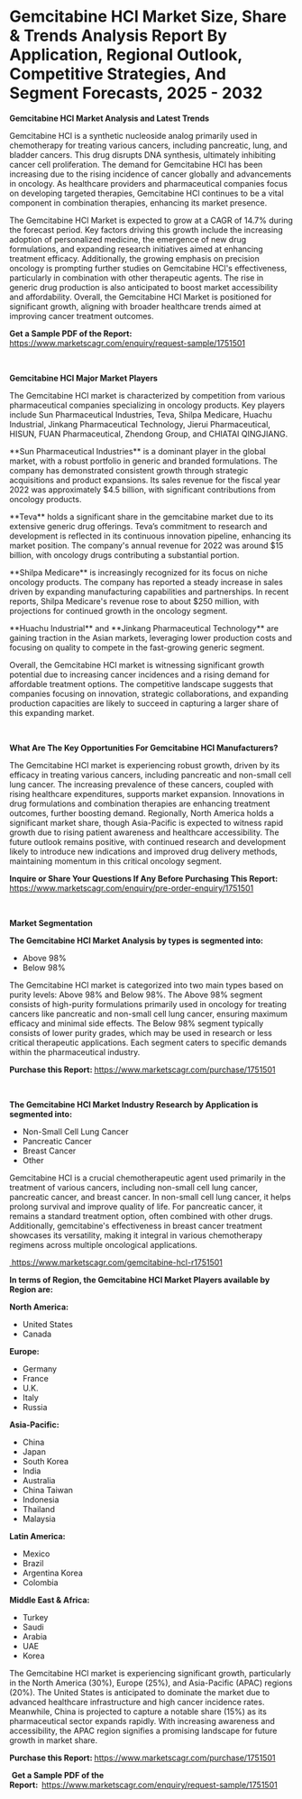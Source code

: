 <p><h1>Gemcitabine HCl Market Size, Share & Trends Analysis Report By Application, Regional Outlook, Competitive Strategies, And Segment Forecasts, 2025 - 2032</h1></p><p><strong>Gemcitabine HCl Market Analysis and Latest Trends</strong></p>
<p><p>Gemcitabine HCl is a synthetic nucleoside analog primarily used in chemotherapy for treating various cancers, including pancreatic, lung, and bladder cancers. This drug disrupts DNA synthesis, ultimately inhibiting cancer cell proliferation. The demand for Gemcitabine HCl has been increasing due to the rising incidence of cancer globally and advancements in oncology. As healthcare providers and pharmaceutical companies focus on developing targeted therapies, Gemcitabine HCl continues to be a vital component in combination therapies, enhancing its market presence.</p><p>The Gemcitabine HCl Market is expected to grow at a CAGR of 14.7% during the forecast period. Key factors driving this growth include the increasing adoption of personalized medicine, the emergence of new drug formulations, and expanding research initiatives aimed at enhancing treatment efficacy. Additionally, the growing emphasis on precision oncology is prompting further studies on Gemcitabine HCl's effectiveness, particularly in combination with other therapeutic agents. The rise in generic drug production is also anticipated to boost market accessibility and affordability. Overall, the Gemcitabine HCl Market is positioned for significant growth, aligning with broader healthcare trends aimed at improving cancer treatment outcomes.</p></p>
<p><strong>Get a Sample PDF of the Report:&nbsp;</strong> <a href="https://www.marketscagr.com/enquiry/request-sample/1751501?utm_campaign=2953&utm_medium=2&utm_source=Github&utm_content=ia&utm_term=19042025&utm_id=gemcitabine-hcl">https://www.marketscagr.com/enquiry/request-sample/1751501</a></p>
<p>&nbsp;</p>
<p><strong>Gemcitabine HCl Major Market Players</strong></p>
<p><p>The Gemcitabine HCl market is characterized by competition from various pharmaceutical companies specializing in oncology products. Key players include Sun Pharmaceutical Industries, Teva, Shilpa Medicare, Huachu Industrial, Jinkang Pharmaceutical Technology, Jierui Pharmaceutical, HISUN, FUAN Pharmaceutical, Zhendong Group, and CHIATAI QINGJIANG.</p><p>**Sun Pharmaceutical Industries** is a dominant player in the global market, with a robust portfolio in generic and branded formulations. The company has demonstrated consistent growth through strategic acquisitions and product expansions. Its sales revenue for the fiscal year 2022 was approximately $4.5 billion, with significant contributions from oncology products.</p><p>**Teva** holds a significant share in the gemcitabine market due to its extensive generic drug offerings. Teva’s commitment to research and development is reflected in its continuous innovation pipeline, enhancing its market position. The company's annual revenue for 2022 was around $15 billion, with oncology drugs contributing a substantial portion.</p><p>**Shilpa Medicare** is increasingly recognized for its focus on niche oncology products. The company has reported a steady increase in sales driven by expanding manufacturing capabilities and partnerships. In recent reports, Shilpa Medicare's revenue rose to about $250 million, with projections for continued growth in the oncology segment.</p><p>**Huachu Industrial** and **Jinkang Pharmaceutical Technology** are gaining traction in the Asian markets, leveraging lower production costs and focusing on quality to compete in the fast-growing generic segment. </p><p>Overall, the Gemcitabine HCl market is witnessing significant growth potential due to increasing cancer incidences and a rising demand for affordable treatment options. The competitive landscape suggests that companies focusing on innovation, strategic collaborations, and expanding production capacities are likely to succeed in capturing a larger share of this expanding market.</p></p>
<p>&nbsp;</p>
<p><strong>What Are The Key Opportunities For Gemcitabine HCl Manufacturers?</strong></p>
<p><p>The Gemcitabine HCl market is experiencing robust growth, driven by its efficacy in treating various cancers, including pancreatic and non-small cell lung cancer. The increasing prevalence of these cancers, coupled with rising healthcare expenditures, supports market expansion. Innovations in drug formulations and combination therapies are enhancing treatment outcomes, further boosting demand. Regionally, North America holds a significant market share, though Asia-Pacific is expected to witness rapid growth due to rising patient awareness and healthcare accessibility. The future outlook remains positive, with continued research and development likely to introduce new indications and improved drug delivery methods, maintaining momentum in this critical oncology segment.</p></p>
<p><strong>Inquire or Share Your Questions If Any Before Purchasing This Report:</strong> <a href="https://www.marketscagr.com/enquiry/pre-order-enquiry/1751501?utm_campaign=2953&utm_medium=2&utm_source=Github&utm_content=ia&utm_term=19042025&utm_id=gemcitabine-hcl">https://www.marketscagr.com/enquiry/pre-order-enquiry/1751501</a></p>
<p>&nbsp;</p>
<p><strong>Market Segmentation</strong></p>
<p><strong>The Gemcitabine HCl Market Analysis by types is segmented into:</strong></p>
<p><ul><li>Above 98%</li><li>Below 98%</li></ul></p>
<p><p>The Gemcitabine HCl market is categorized into two main types based on purity levels: Above 98% and Below 98%. The Above 98% segment consists of high-purity formulations primarily used in oncology for treating cancers like pancreatic and non-small cell lung cancer, ensuring maximum efficacy and minimal side effects. The Below 98% segment typically consists of lower purity grades, which may be used in research or less critical therapeutic applications. Each segment caters to specific demands within the pharmaceutical industry.</p></p>
<p><strong>Purchase this Report:&nbsp;</strong><a href="https://www.marketscagr.com/purchase/1751501?utm_campaign=2953&utm_medium=2&utm_source=Github&utm_content=ia&utm_term=19042025&utm_id=gemcitabine-hcl">https://www.marketscagr.com/purchase/1751501</a></p>
<p>&nbsp;</p>
<p><strong>The Gemcitabine HCl Market Industry Research by Application is segmented into:</strong></p>
<p><ul><li>Non-Small Cell Lung Cancer</li><li>Pancreatic Cancer</li><li>Breast Cancer</li><li>Other</li></ul></p>
<p><p>Gemcitabine HCl is a crucial chemotherapeutic agent used primarily in the treatment of various cancers, including non-small cell lung cancer, pancreatic cancer, and breast cancer. In non-small cell lung cancer, it helps prolong survival and improve quality of life. For pancreatic cancer, it remains a standard treatment option, often combined with other drugs. Additionally, gemcitabine's effectiveness in breast cancer treatment showcases its versatility, making it integral in various chemotherapy regimens across multiple oncological applications.</p></p>
<p><a href="https://www.marketscagr.com/gemcitabine-hcl-r1751501?utm_campaign=2953&utm_medium=2&utm_source=Github&utm_content=ia&utm_term=19042025&utm_id=gemcitabine-hcl">&nbsp;https://www.marketscagr.com/gemcitabine-hcl-r1751501</a></p>
<p><strong>In terms of Region, the Gemcitabine HCl Market Players available by Region are:</strong></p>
<p>
    <p> <strong> North America: </strong>
        <ul>
            <li>United States</li>
            <li>Canada</li>
        </ul>
        </p> 
    <p> <strong> Europe: </strong>
        <ul>
            <li>Germany</li>
            <li>France</li>
            <li>U.K.</li>
            <li>Italy</li>
            <li>Russia</li>
        </ul>
        </p> 
    <p> <strong> Asia-Pacific: </strong>
        <ul>
            <li>China</li>
            <li>Japan</li>
            <li>South Korea</li>
            <li>India</li>
            <li>Australia</li>
            <li>China Taiwan</li>
            <li>Indonesia</li>
            <li>Thailand</li>
            <li>Malaysia</li>
        </ul>
        </p> 
    <p> <strong> Latin America: </strong>
        <ul>
            <li>Mexico</li>
            <li>Brazil</li>
            <li>Argentina Korea</li>
            <li>Colombia</li>
        </ul>
        </p> 
    <p> <strong> Middle East & Africa: </strong>
        <ul>
            <li>Turkey</li>
            <li>Saudi</li>
            <li>Arabia</li>
            <li>UAE</li>
            <li>Korea</li>
        </ul>
    </p>
    </p>
<p><p>The Gemcitabine HCl market is experiencing significant growth, particularly in the North America (30%), Europe (25%), and Asia-Pacific (APAC) regions (20%). The United States is anticipated to dominate the market due to advanced healthcare infrastructure and high cancer incidence rates. Meanwhile, China is projected to capture a notable share (15%) as its pharmaceutical sector expands rapidly. With increasing awareness and accessibility, the APAC region signifies a promising landscape for future growth in market share.</p></p>
<p><strong>Purchase this Report: </strong><a href="https://www.marketscagr.com/purchase/1751501?utm_campaign=2953&utm_medium=2&utm_source=Github&utm_content=ia&utm_term=19042025&utm_id=gemcitabine-hcl">https://www.marketscagr.com/purchase/1751501</a></p>
<p>&nbsp;<strong>Get a Sample PDF of the Report:&nbsp;&nbsp;</strong><a href="https://www.marketscagr.com/enquiry/request-sample/1751501?utm_campaign=2953&utm_medium=2&utm_source=Github&utm_content=ia&utm_term=19042025&utm_id=gemcitabine-hcl">https://www.marketscagr.com/enquiry/request-sample/1751501</a></p>
<p><strong></strong></p>
<p><p></p><p></p><p></p></p>
